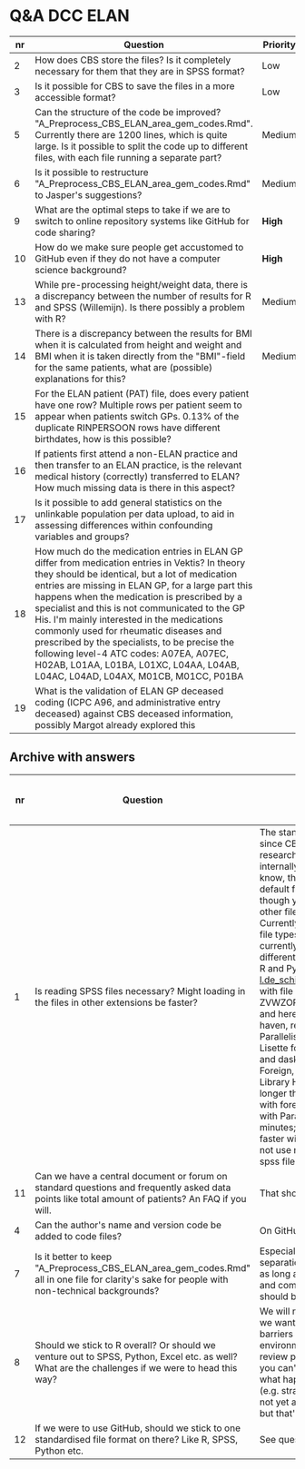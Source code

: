 # Q&A DCC ELAN

| nr | Question | Priority | Deadline | Q Owner |
| --- | --- | --- | --- | --- |
| 2 | How does CBS store the files? Is it completely necessary for them that they are in SPSS format? | Low |  | Marcel |
| 3 | Is it possible for CBS to save the files in a more accessible format? | Low |  | Marcel |
| 5 | Can the structure of the code be improved? "A_Preprocess_CBS_ELAN_area_gem_codes.Rmd". Currently there are 1200 lines, which is quite large. Is it possible to split the code up to different files, with each file running a separate part? | Medium |  | Marcel |
| 6 | Is it possible to restructure "A_Preprocess_CBS_ELAN_area_gem_codes.Rmd" to Jasper's suggestions? | Medium |  | Marcel, Jasper |
| 9 | What are the optimal steps to take if we are to switch to online repository systems like GitHub for code sharing? | **High** | Workshop dates | Marcel |
| 10 | How do we make sure people get accustomed to GitHub even if they do not have a computer science background? | **High** | Workshop dates | Marcel |
| 13 | While pre-processing height/weight data, there is a discrepancy between the number of results for R and SPSS (Willemijn). Is there possibly a problem with R? | Medium |  | Willemijn, Lisette, Jasper |
| 14 | There is a discrepancy between the results for BMI when it is calculated from height and weight and BMI when it is taken directly from the "BMI"-field for the same patients, what are (possible) explanations for this? | Medium |  | Willemijn, Janet, Lisette |
| 15 | For the ELAN patient (PAT) file, does every patient have one row? Multiple rows per patient seem to appear when patients switch GPs. 0.13% of the duplicate RINPERSOON rows have different birthdates, how is this possible? |  |  | **??** |
| 16 | If patients first attend a non-ELAN practice and then transfer to an ELAN practice, is the relevant medical history (correctly) transferred to ELAN? How much missing data is there in this aspect? |  |  | **??** |
| 17 | Is it possible to add general statistics on the unlinkable population per data upload, to aid in assessing differences within confounding variables and groups? |  |  | **??** |
| 18 | How much do the medication entries in ELAN GP differ from medication entries in Vektis? In theory they should be identical, but a lot of medication entries are missing in ELAN GP, for a large part this happens when the medication is prescribed by a specialist and this is not communicated to the GP His. I'm mainly interested in the medications commonly used for rheumatic diseases and prescribed by the specialists, to be precise the following level-4 ATC codes: A07EA, A07EC, H02AB, L01AA, L01BA, L01XC, L04AA, L04AB, L04AC, L04AD, L04AX, M01CB, M01CC, P01BA  |  |  | Georgy, **??** |
| 19 | What is the validation of ELAN GP deceased coding (ICPC A96, and administrative entry deceased) against CBS deceased information, possibly Margot already explored this |  |  | Margot? |





## Archive with answers 

| nr | Question | Answer | Date | Who gave the answer? | 
| --- | --- | --- | --- | --- |
| 1 | Is reading SPSS files necessary? Might loading in the files in other extensions be faster? | The standard files on CBS are SPSS since CBS claims that other researchers from other institutions/CBS internally used SPSS. As far as we know, they might not change the default file type anytime soon even though you might see some files have other file types (only on some data). Currently, we do not check for other file types runtime, however, we currently have information regarding different runtime with other libraries in R and Python (cc l.de_schipper@lumc.nl ). We did a test with file ZVWZORGKOSTENTAB2020TABV2.sav and here are the results: 1. library haven, read_sav takes 6 minutes; 2. Parallelisation code in Python (ask Lisette for more detail) with pyreadstat and dask takes 3 seconds; 3. Library Foreign, read.spss takes 1 minute; 4. Library Hmisc, spss.get takes 1 minute longer than foreign; 5. Library haven with foreach and memisc, read_sav with Parallelisation takes around 3 minutes; overall, Python can read much faster with spss file, and if you use R do not use read_sav if you want to read spss file faster | 20240328  | Ammar |
| 11 | Can we have a central document or forum on standard questions and frequently asked data points like total amount of patients? An FAQ if you will. | That should be **this file** | 20240315 | Marcel | 
| 4 | Can the author's name and version code be added to code files? | On GitHub, that's all solved! | 20240315 | Marcel | 
| 7 | Is it better to keep "A_Preprocess_CBS_ELAN_area_gem_codes.Rmd" all in one file for clarity's sake for people with non-technical backgrounds? | Especially for non-technical people, separation of concerns adds to clarity, as long as the overall structure is clear and comments are adequate. This should be part of the review process. | 20240315 | Marcel | 
| 8 | Should we stick to R overall? Or should we venture out to SPSS, Python, Excel etc. as well? What are the challenges if we were to head this way? | We will not demand peple to use what we want them to use. To keep the barriers low, everybody uses their own environment of preference, BUT the review process should be in place, so you can'be the only one to understand what happens. Challenges will arise (e.g. strategy implemented in one, is not yet available in the other language), but that's the price we pay. | 20240315 | Marcel | 
| 12 | If we were to use GitHub, should we stick to one standardised file format on there? Like R, SPSS, Python etc. | See question 8 | 20240315 | Marcel | 
